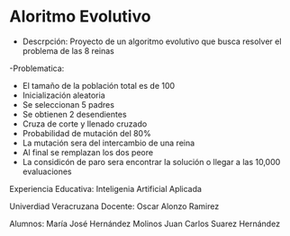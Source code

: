 # Aloritmo Evolutivo

- Descrpción:
  Proyecto de un algoritmo evolutivo que busca resolver el problema de las 8 reinas

-Problematica:
  - El tamaño de la población total es de 100
  - Inicialización aleatoria
  - Se seleccionan 5 padres
  - Se obtienen 2 desendientes
  - Cruza de corte y llenado cruzado
  - Probabilidad de mutación del 80%
  - La mutación sera del intercambio de una reina
  - Al final se remplazan los dos peore
  - La considicón de paro sera encontrar la solución o llegar a las 10,000 evaluaciones
  
  Experiencia Educativa:
  Inteligenia Artificial Aplicada
  
  Univerdiad Veracruzana
  Docente: Oscar Alonzo Ramirez
  
  Alumnos:
  María José Hernández Molinos
  Juan Carlos Suarez Hernández
